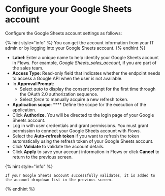 # Configure your Google Sheets account

Configure the Google Sheets account settings as follows:

{% hint style="info" %}
You can get the account information from your IT admin or by logging into your Google Sheets account.
{% endhint %}

* **Label**: Enter a unique name to help identify your Google Sheets account in Flows. For example, _Google Sheets\_sales\_account_, if you are part of the sales team.
* **Access Type:** Read-only field that indicates whether the endpoint needs to access a Google API when the user is not available.
* In **Approval Prompt**:
  * Select _auto_ to display the consent prompt for the first time through the OAuth 2.0 authorization sequence.
  * Select _force_ to manually acquire a new refresh token.
* **Application scope**: **** Define the scope for the execution of the application.
* Click **Authorize.** You will be directed to the login page of your Google Sheets account.
* Log in with user credentials and grant permissions. You must grant permission to connect your Google Sheets account with Flows.
* Select the **Auto-refresh token** if you want to refresh the token automatically using the refresh token of your Google Sheets account.
* Click **Validate** to validate the account details.
* Click **Apply** to save your account information in Flows or click **Cancel** to return to the previous screen.

{% hint style="info" %}
```
If your Google Sheets account successfully validates, it is added to the account dropdown list in the previous screen.
```
{% endhint %}
